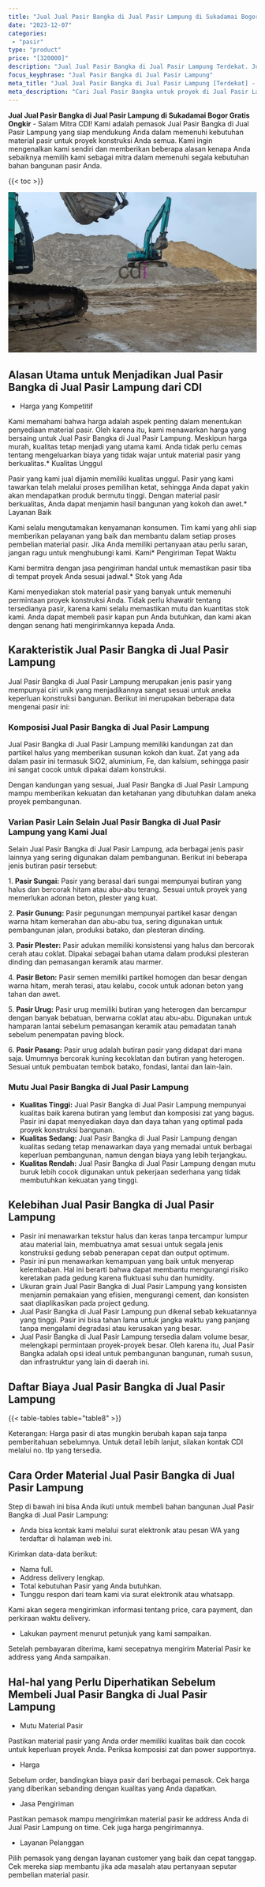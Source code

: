 ```yaml
---
title: "Jual Jual Pasir Bangka di Jual Pasir Lampung di Sukadamai Bogor Gratis Ongkir"
date: "2023-12-07"
categories:
 - "pasir"
type: "product"
price: "[320000]"
description: "Jual Jual Pasir Bangka di Jual Pasir Lampung Terdekat. Jual Pasir Bangka ini sering digunakan dalam proyek konstruksi sebagai material adukan yang berkualitas dan halus. Hubungi kami untuk informasi lebih lanjut."
focus_keyphrase: "Jual Pasir Bangka di Jual Pasir Lampung"
meta_title: "Jual Jual Pasir Bangka di Jual Pasir Lampung [Terdekat] - CDI"
meta_description: "Cari Jual Pasir Bangka untuk proyek di Jual Pasir Lampung? Kami menawarkan Jual Pasir Bangka berkualitas untuk material adukan. Dapatkan penawaran terbaik sekarang."
---
```


**Jual Jual Pasir Bangka di Jual Pasir Lampung di Sukadamai Bogor Gratis Ongkir** - Salam Mitra CDI! Kami adalah pemasok Jual Pasir Bangka di Jual Pasir Lampung yang siap mendukung Anda dalam memenuhi kebutuhan material pasir untuk proyek konstruksi Anda semua. Kami ingin mengenalkan kami sendiri dan memberikan beberapa alasan kenapa Anda sebaiknya memilih kami sebagai mitra dalam memenuhi segala kebutuhan bahan bangunan pasir Anda.

{{< toc >}}

![Jual Jual Pasir Bangka di Jual Pasir Lampung di Sukadamai Bogor Gratis Ongkir](/images/pasir/pasir-bangunan-27.jpg)

## Alasan Utama untuk Menjadikan Jual Pasir Bangka di Jual Pasir Lampung dari CDI

*   Harga yang Kompetitif

Kami memahami bahwa harga adalah aspek penting dalam menentukan penyediaan material pasir. Oleh karena itu, kami menawarkan harga yang bersaing untuk Jual Pasir Bangka di Jual Pasir Lampung. Meskipun harga murah, kualitas tetap menjadi yang utama kami. Anda tidak perlu cemas tentang mengeluarkan biaya yang tidak wajar untuk material pasir yang berkualitas.*   Kualitas Unggul

Pasir yang kami jual dijamin memiliki kualitas unggul. Pasir yang kami tawarkan telah melalui proses pemilihan ketat, sehingga Anda dapat yakin akan mendapatkan produk bermutu tinggi. Dengan material pasir berkualitas, Anda dapat menjamin hasil bangunan yang kokoh dan awet.*   Layanan Baik

Kami selalu mengutamakan kenyamanan konsumen. Tim kami yang ahli siap memberikan pelayanan yang baik dan membantu dalam setiap proses pembelian material pasir. Jika Anda memiliki pertanyaan atau perlu saran, jangan ragu untuk menghubungi kami. Kami*   Pengiriman Tepat Waktu

Kami bermitra dengan jasa pengiriman handal untuk memastikan pasir tiba di tempat proyek Anda sesuai jadwal.*   Stok yang Ada

Kami menyediakan stok material pasir yang banyak untuk memenuhi permintaan proyek konstruksi Anda. Tidak perlu khawatir tentang tersedianya pasir, karena kami selalu memastikan mutu dan kuantitas stok kami. Anda dapat membeli pasir kapan pun Anda butuhkan, dan kami akan dengan senang hati mengirimkannya kepada Anda. 

## Karakteristik Jual Pasir Bangka di Jual Pasir Lampung

Jual Pasir Bangka di Jual Pasir Lampung merupakan jenis pasir yang mempunyai ciri unik yang menjadikannya sangat sesuai untuk aneka keperluan konstruksi bangunan. Berikut ini merupakan beberapa data mengenai pasir ini:

### Komposisi Jual Pasir Bangka di Jual Pasir Lampung

Jual Pasir Bangka di Jual Pasir Lampung memiliki kandungan zat dan partikel halus yang memberikan susunan kokoh dan kuat. Zat yang ada dalam pasir ini termasuk SiO2, aluminium, Fe, dan kalsium, sehingga pasir ini sangat cocok untuk dipakai dalam konstruksi.

Dengan kandungan yang sesuai, Jual Pasir Bangka di Jual Pasir Lampung mampu memberikan kekuatan dan ketahanan yang dibutuhkan dalam aneka proyek pembangunan.

### Varian Pasir Lain Selain Jual Pasir Bangka di Jual Pasir Lampung yang Kami Jual

Selain Jual Pasir Bangka di Jual Pasir Lampung, ada berbagai jenis pasir lainnya yang sering digunakan dalam pembangunan. Berikut ini beberapa jenis butiran pasir tersebut:

1\.  **Pasir Sungai:** Pasir yang berasal dari sungai mempunyai butiran yang halus dan bercorak hitam atau abu-abu terang. Sesuai untuk proyek yang memerlukan adonan beton, plester yang kuat.

2\.  **Pasir Gunung:** Pasir pegunungan mempunyai partikel kasar dengan warna hitam kemerahan dan abu-abu tua, sering digunakan untuk pembangunan jalan, produksi batako, dan plesteran dinding.

3\.  **Pasir Plester:** Pasir adukan memiliki konsistensi yang halus dan bercorak cerah atau coklat. Dipakai sebagai bahan utama dalam produksi plesteran dinding dan pemasangan keramik atau marmer.

4\.  **Pasir Beton:** Pasir semen memiliki partikel homogen dan besar dengan warna hitam, merah terasi, atau kelabu, cocok untuk adonan beton yang tahan dan awet.

5\.  **Pasir Urug:** Pasir urug memiliki butiran yang heterogen dan bercampur dengan banyak bebatuan, berwarna coklat atau abu-abu. Digunakan untuk hamparan lantai sebelum pemasangan keramik atau pemadatan tanah sebelum penempatan paving block.

6\.  **Pasir Pasang:** Pasir urug adalah butiran pasir yang didapat dari mana saja. Umumnya bercorak kuning kecoklatan dan butiran yang heterogen. Sesuai untuk pembuatan tembok batako, fondasi, lantai dan lain-lain.

### Mutu Jual Pasir Bangka di Jual Pasir Lampung

*   **Kualitas Tinggi:** Jual Pasir Bangka di Jual Pasir Lampung mempunyai kualitas baik karena butiran yang lembut dan komposisi zat yang bagus. Pasir ini dapat menyediakan daya dan daya tahan yang optimal pada proyek konstruksi bangunan.
*   **Kualitas Sedang:** Jual Pasir Bangka di Jual Pasir Lampung dengan kualitas sedang tetap menawarkan daya yang memadai untuk berbagai keperluan pembangunan, namun dengan biaya yang lebih terjangkau.
*   **Kualitas Rendah:** Jual Pasir Bangka di Jual Pasir Lampung dengan mutu buruk lebih cocok digunakan untuk pekerjaan sederhana yang tidak membutuhkan kekuatan yang tinggi.

## Kelebihan Jual Pasir Bangka di Jual Pasir Lampung

*   Pasir ini menawarkan tekstur halus dan keras tanpa tercampur lumpur atau material lain, membuatnya amat sesuai untuk segala jenis konstruksi gedung sebab penerapan cepat dan output optimum.
*   Pasir ini pun menawarkan kemampuan yang baik untuk menyerap kelembaban. Hal ini berarti bahwa dapat membantu mengurangi risiko keretakan pada gedung karena fluktuasi suhu dan humidity.
*   Ukuran grain Jual Pasir Bangka di Jual Pasir Lampung yang konsisten menjamin pemakaian yang efisien, mengurangi cement, dan konsisten saat diaplikasikan pada project gedung.
*   Jual Pasir Bangka di Jual Pasir Lampung pun dikenal sebab kekuatannya yang tinggi. Pasir ini bisa tahan lama untuk jangka waktu yang panjang tanpa mengalami degradasi atau kerusakan yang besar.
*   Jual Pasir Bangka di Jual Pasir Lampung tersedia dalam volume besar, melengkapi permintaan proyek-proyek besar. Oleh karena itu, Jual Pasir Bangka adalah opsi ideal untuk pembangunan bangunan, rumah susun, dan infrastruktur yang lain di daerah ini.

## Daftar Biaya Jual Pasir Bangka di Jual Pasir Lampung

{{< table-tables table="table8" >}}

Keterangan: Harga pasir di atas mungkin berubah kapan saja tanpa pemberitahuan sebelumnya. Untuk detail lebih lanjut, silakan kontak CDI melalui no. tlp yang tersedia.

## Cara Order Material Jual Pasir Bangka di Jual Pasir Lampung

Step di bawah ini bisa Anda ikuti untuk membeli bahan bangunan Jual Pasir Bangka di Jual Pasir Lampung:

*   Anda bisa kontak kami melalui surat elektronik atau pesan WA yang terdaftar di halaman web ini.

Kirimkan data-data berikut:

*   Nama full.
*   Address delivery lengkap.
*   Total kebutuhan Pasir yang Anda butuhkan.
*   Tunggu respon dari team kami via surat elektronik atau whatsapp.

Kami akan segera mengirimkan informasi tentang price, cara payment, dan perkiraan waktu delivery.
*   Lakukan payment menurut petunjuk yang kami sampaikan.

Setelah pembayaran diterima, kami secepatnya mengirim Material Pasir ke address yang Anda sampaikan.

## Hal-hal yang Perlu Diperhatikan Sebelum Membeli Jual Pasir Bangka di Jual Pasir Lampung

*   Mutu Material Pasir

Pastikan material pasir yang Anda order memiliki kualitas baik dan cocok untuk keperluan proyek Anda. Periksa komposisi zat dan power supportnya.
*   Harga

Sebelum order, bandingkan biaya pasir dari berbagai pemasok. Cek harga yang diberikan sebanding dengan kualitas yang Anda dapatkan.
*   Jasa Pengiriman

Pastikan pemasok mampu mengirimkan material pasir ke address Anda di Jual Pasir Lampung on time. Cek juga harga pengirimannya.
*   Layanan Pelanggan

Pilih pemasok yang dengan layanan customer yang baik dan cepat tanggap. Cek mereka siap membantu jika ada masalah atau pertanyaan seputar pembelian material pasir.